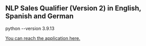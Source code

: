 ## NLP Sales Qualifier (Version 2) in English, Spanish and German

python --version 3.9.13

[You can reach the application here.](https://hvshah1991-nlpsalesqualifierv2-nlp-3j6pow.streamlit.app/)
